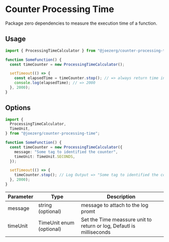 # Counter Processing Time

Package zero dependencies to measure the execution time of a function.

## Usage

```typescript
import { ProcessingTimeCalculator } from "@joezerg/counter-processing-time";

function SomeFunction() {
  const timeCounter = new ProcessingTimeCalculator();

  setTimeout(() => {
    const elapsedTime = timeCounter.stop(); // => always return time in milliseconds or seconds
    console.log(elapsedTime); // => 2000
  }, 2000);
}
```

## Options

```typescript
import {
  ProcessingTimeCalculator,
  TimeUnit,
} from "@joezerg/counter-processing-time";

function SomeFunction() {
  const timeCounter = new ProcessingTimeCalculator({
    message: "Some tag to identified the counter",
    timeUnit: TimeUnit.SECONDS,
  });

  setTimeout(() => {
    timeCounter.stop(); // Log Output => "Some tag to identified the counter | 2 seconds"
  }, 2000);
}
```

| Parameter | Type                     | Description                                                          |
| --------- | ------------------------ | -------------------------------------------------------------------- |
| message   | string (optional)        | message to attach to the log promt                                   |
| timeUnit  | TimeUnit enum (optional) | Set the Time meassure unit to return or log, Defautl is milliseconds |
